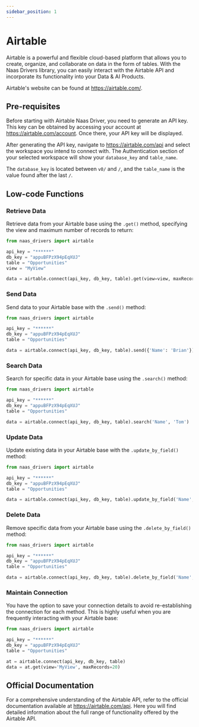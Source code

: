 ```yaml
---
sidebar_position: 1
---
```


# Airtable

Airtable is a powerful and flexible cloud-based platform that allows you to create, organize, and collaborate on data in the form of tables. With the Naas Drivers library, you can easily interact with the Airtable API and incorporate its functionality into your Data & AI Products.

Airtable's website can be found at https://airtable.com/. 

## Pre-requisites

Before starting with Airtable Naas Driver, you need to generate an API key. This key can be obtained by accessing your account at https://airtable.com/account. Once there, your API key will be displayed. 

After generating the API key, navigate to https://airtable.com/api and select the workspace you intend to connect with. The Authentication section of your selected workspace will show your `database_key` and `table_name`.

The `database_key` is located between `v0/` and `/`, and the `table_name` is the value found after the last `/`.

## Low-code Functions

### Retrieve Data
Retrieve data from your Airtable base using the `.get()` method, specifying the view and maximum number of records to return:

```python
from naas_drivers import airtable

api_key = "******"
db_key = "appuBFPzX94pEqXUJ"
table = "Opportunities"
view = "MyView" 

data = airtable.connect(api_key, db_key, table).get(view=view, maxRecords=20)
```

### Send Data
Send data to your Airtable base with the `.send()` method:

```python
from naas_drivers import airtable

api_key = "******"
db_key = "appuBFPzX94pEqXUJ"
table = "Opportunities"

data = airtable.connect(api_key, db_key, table).send({'Name': 'Brian'})
```

### Search Data
Search for specific data in your Airtable base using the `.search()` method:

```python
from naas_drivers import airtable

api_key = "******"
db_key = "appuBFPzX94pEqXUJ"
table = "Opportunities"

data = airtable.connect(api_key, db_key, table).search('Name', 'Tom')
```

### Update Data
Update existing data in your Airtable base with the `.update_by_field()` method:

```python
from naas_drivers import airtable

api_key = "******"
db_key = "appuBFPzX94pEqXUJ"
table = "Opportunities"

data = airtable.connect(api_key, db_key, table).update_by_field('Name', 'Tom', {'Phone': '1234-4445'})
```

### Delete Data
Remove specific data from your Airtable base using the `.delete_by_field()` method:

```python
from naas_drivers import airtable

api_key = "******"
db_key = "appuBFPzX94pEqXUJ"
table = "Opportunities"

data = airtable.connect(api_key, db_key, table).delete_by_field('Name', 'Tom')
```

### Maintain Connection
You have the option to save your connection details to avoid re-establishing the connection for each method. This is highly useful when you are frequently interacting with your Airtable base:

```python
from naas_drivers import airtable

api_key = "******"
db_key = "appuBFPzX94pEqXUJ"
table = "Opportunities"

at = airtable.connect(api_key, db_key, table)
data = at.get(view='MyView', maxRecords=20)
```

## Official Documentation
For a comprehensive understanding of the Airtable API, refer to the official documentation available at https://airtable.com/api. Here you will find detailed information about the full range of functionality offered by the Airtable API.